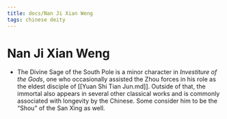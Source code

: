 ```yaml
---
title: docs/Nan Ji Xian Weng
tags: chinese deity
---
```


# Nan Ji Xian Weng 
- The Divine Sage of the South Pole is a minor character in _Investiture of the Gods_, one who occasionally assisted the Zhou forces in his role as the eldest disciple of [[Yuan Shi Tian Jun.md]]. Outside of that, the immortal also appears in several other classical works and is commonly associated with longevity by the Chinese. Some consider him to be the “Shou” of the San Xing as well.